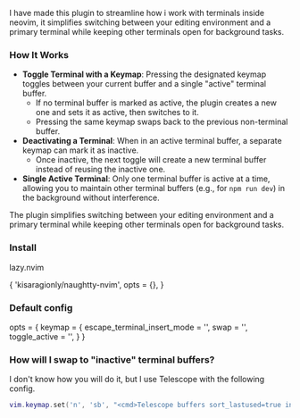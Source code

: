 
I have made this plugin to streamline how i work with terminals inside neovim, it simplifies switching between your editing environment and a primary terminal while keeping other terminals open for background tasks.

### How It Works

- **Toggle Terminal with a Keymap**: Pressing the designated keymap toggles between your current buffer and a single "active" terminal buffer.
    - If no terminal buffer is marked as active, the plugin creates a new one and sets it as active, then switches to it.
    - Pressing the same keymap swaps back to the previous non-terminal buffer.
- **Deactivating a Terminal**: When in an active terminal buffer, a separate keymap can mark it as inactive.
    - Once inactive, the next toggle will create a new terminal buffer instead of reusing the inactive one.
- **Single Active Terminal**: Only one terminal buffer is active at a time, allowing you to maintain other terminal buffers (e.g., for `npm run dev`) in the background without interference.

The plugin simplifies switching between your editing environment and a primary terminal while keeping other terminals open for background tasks.

### Install

lazy.nvim

{
  'kisaragionly/naughtty-nvim',
  opts = {},
}

### Default config

opts = {
  keymap = {
    escape_terminal_insert_mode = '<Esc>',
    swap = '<C-t><C-t>',
    toggle_active = '<C-t><C-r>',
  }
}

### How will I swap to "inactive" terminal buffers?

I don't know how you will do it, but I use Telescope with the following config.

```lua
vim.keymap.set('n', 'sb', "<cmd>Telescope buffers sort_lastused=true initial_mode=normal<CR>")
```
